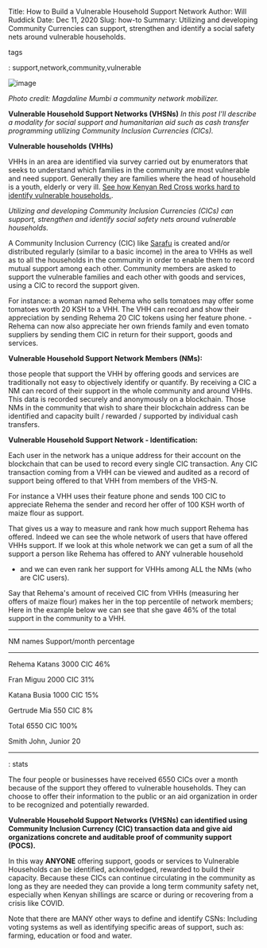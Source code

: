 Title: How to Build a Vulnerable Household Support Network
Author: Will Ruddick
Date: Dec 11, 2020
Slug: how-to
Summary: Utilizing and developing Community Currencies can support,
strengthen and identify a social safety nets around vulnerable
households.

tags

: support,network,community,vulnerable

![image](images/blog/how-to1.webp)

_Photo credit: Magdaline Mumbi a community network mobilizer._

**Vulnerable Household Support Networks (VHSNs)** _In this post I'll
describe a modality for social support and humanitarian aid such as cash
transfer programming utilizing Community Inclusion Currencies (CICs)._

**Vulnerable households (VHHs)**

VHHs in an area are identified via survey carried out by enumerators
that seeks to understand which families in the community are most
vulnerable and need support. Generally they are families where the head
of household is a youth, elderly or very ill. [See how Kenyan Red Cross
works hard to identify vulnerable
households.](https://www.redcross.or.ke/component/search/?searchword=vulnerable&searchphrase=all&Itemid=0).

_Utilizing and developing Community Inclusion Currencies (CICs) can
support, strengthen and identify social safety nets around vulnerable
households._

A Community Inclusion Currency (CIC) like
[Sarafu](https://www.grassrootseconomics.org/sarafu-network) is created
and/or distributed regularly (similar to a basic income) in the area to
VHHs as well as to all the households in the community in order to
enable them to record mutual support among each other. Community members
are asked to support the vulnerable families and each other with goods
and services, using a CIC to record the support given.

For instance: a woman named Rehema who sells tomatoes may offer some
tomatoes worth 20 KSH to a VHH. The VHH can record and show their
appreciation by sending Rehema 20 CIC tokens using her feature phone. -
Rehema can now also appreciate her own friends family and even tomato
suppliers by sending them CIC in return for their support, goods and
services.

**Vulnerable Household Support Network Members (NMs):**

those people that support the VHH by offering goods and services are
traditionally not easy to objectively identify or quantify. By receiving
a CIC a NM can record of their support in the whole community and around
VHHs. This data is recorded securely and anonymously on a blockchain.
Those NMs in the community that wish to share their blockchain address
can be identified and capacity built / rewarded / supported by
individual cash transfers.

**Vulnerable Household Support Network - Identification:**

Each user in the network has a unique address for their account on the
blockchain that can be used to record every single CIC transaction. Any
CIC transaction coming from a VHH can be viewed and audited as a record
of support being offered to that VHH from members of the VHS-N.

For instance a VHH uses their feature phone and sends 100 CIC to
appreciate Rehema the sender and record her offer of 100 KSH worth of
maize flour as support.

That gives us a way to measure and rank how much support Rehema has
offered. Indeed we can see the whole network of users that have offered
VHHs support. If we look at this whole network we can get a sum of all
the support a person like Rehema has offered to ANY vulnerable household

- and we can even rank her support for VHHs among ALL the NMs (who are
  CIC users).

Say that Rehema's amount of received CIC from VHHs (measuring her offers
of maize flour) makes her in the top percentile of network members; Here
in the example below we can see that she gave 46% of the total support
in the community to a VHH.

---

NM names Support/month percentage

---

Rehema Katans 3000 CIC 46%

Fran Miguu 2000 CIC 31%

Katana Busia 1000 CIC 15%

Gertrude Mia 550 CIC 8%

Total 6550 CIC 100%

Smith John, Junior 20

---

: stats

The four people or businesses have received 6550 CICs over a month
because of the support they offered to vulnerable households. They can
choose to offer their information to the public or an aid organization
in order to be recognized and potentially rewarded.

**Vulnerable Household Support Networks (VHSNs) can identified using
Community Inclusion Currency (CIC) transaction data and give aid
organizations concrete and auditable proof of community support
(POCS).**

In this way **ANYONE** offering support, goods or services to Vulnerable
Households can be identified, acknowledged, rewarded to build their
capacity. Because these CICs can continue circulating in the community
as long as they are needed they can provide a long term community safety
net, especially when Kenyan shillings are scarce or during or recovering
from a crisis like COVID.

Note that there are MANY other ways to define and identify CSNs:
Including voting systems as well as identifying specific areas of
support, such as: farming, education or food and water.
